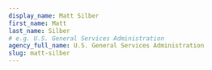 ```yaml
---
display_name: Matt Silber
first_name: Matt
last_name: Silber
# e.g. U.S. General Services Administration
agency_full_name: U.S. General Services Administration
slug: matt-silber
---
```

